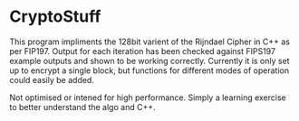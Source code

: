 # CryptoStuff
This program impliments the 128bit varient of the Rijndael Cipher in C++ as per FIP197. Output for each iteration has been checked against FIPS197 example outputs and shown to be working correctly. 
Currently it is only set up to encrypt a single block, but functions for different modes of operation could easily be added.

Not optimised or intened for high performance. Simply a learning exercise to better understand the algo and C++. 
